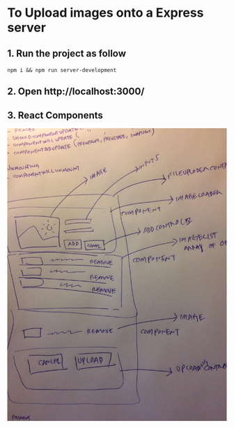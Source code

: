 # To Upload images onto a Express server

## 1. Run the project as follow
```
npm i && npm run server-development
```
## 2. Open http://localhost:3000/
## 3. React Components
![Diagram](./readme/diagram.jpg)
